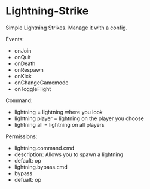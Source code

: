 # Lightning-Strike

Simple Lightning Strikes. Manage it with a config.
  
Events:
  - onJoin
  - onQuit
  - onDeath
  - onRespawn
  - onKick
  - onChangeGamemode
  - onToggleFlight
  
Command:
  - lightning = lightning where you look
  - lightning player = lightning on the player you choose
  - lightning all = lightning on all players
  
  
Permissions:
 - lightning.command.cmd
  - description: Allows you to spawn a lightning
  - default: op
 - lightning.bypass.cmd
  - bypass
  - defualt: op
